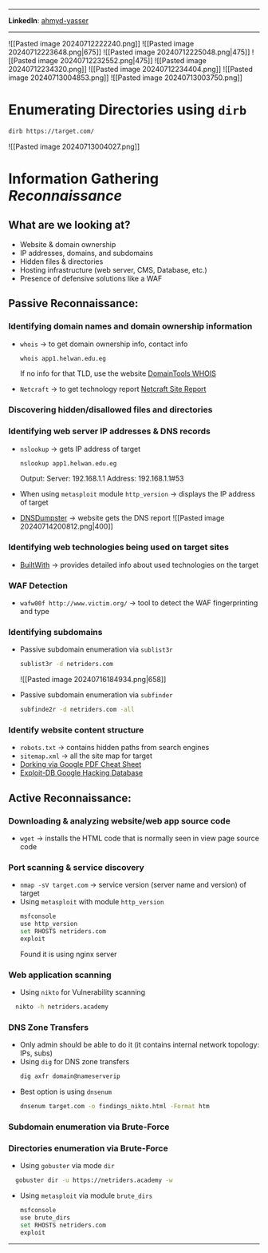 
---

**LinkedIn**: [ahmyd-yasser](https://linkedin.com/in/ahmyd-yasser)

---

![[Pasted image 20240712222240.png]]
![[Pasted image 20240712223648.png|675]]
![[Pasted image 20240712225048.png|475]]
![[Pasted image 20240712232552.png|475]]
![[Pasted image 20240712234320.png]]
![[Pasted image 20240712234404.png]]
![[Pasted image 20240713004853.png]]
![[Pasted image 20240713003750.png]]

# Enumerating Directories using `dirb`
```sh
dirb https://target.com/
```
![[Pasted image 20240713004027.png]]

# Information Gathering *Reconnaissance*

## What are we looking at?
- Website & domain ownership 
- IP addresses, domains, and subdomains
- Hidden files & directories 
- Hosting infrastructure (web server, CMS, Database, etc.)
- Presence of defensive solutions like a WAF

## Passive Reconnaissance:
### Identifying domain names and domain ownership information
- `whois` → to get domain ownership info, contact info 
  ```sh
  whois app1.helwan.edu.eg
  ```
  If no info for that TLD, use the website [DomainTools WHOIS](https://whois.domaintools.com/helwan.edu.eg)

- `Netcraft` → to get technology report
  [Netcraft Site Report](https://sitereport.netcraft.com/?url=http://app1.helwan.edu.eg)

### Discovering hidden/disallowed files and directories
### Identifying web server IP addresses & DNS records
- `nslookup` → gets IP address of target
  ```sh
  nslookup app1.helwan.edu.eg
  ```
  Output: Server: 192.168.1.1 Address: 192.168.1.1#53

- When using `metasploit` module `http_version` → displays the IP address of target
- [DNSDumpster](https://dnsdumpster.com/) → website gets the DNS report
  ![[Pasted image 20240714200812.png|400]]

### Identifying web technologies being used on target sites
- [BuiltWith](https://builtwith.com/) → provides detailed info about used technologies on the target

### WAF Detection
- `wafw00f http://www.victim.org/` → tool to detect the WAF fingerprinting and type

### Identifying subdomains
- Passive subdomain enumeration via `sublist3r`
  ```sh
  sublist3r -d netriders.com
  ```
   ![[Pasted image 20240716184934.png|658]]





- Passive subdomain enumeration via `subfinder`
  ```sh
  subfinde2r -d netriders.com -all
  ```

### Identify website content structure
- `robots.txt` → contains hidden paths from search engines
- `sitemap.xml` → all the site map for target
- [Dorking via Google PDF Cheat Sheet](obsidian://open?vault=joyHH&file=eWAPTv2%2FGoogle-Dorks-Cheat-Sheet.pdf)
- [Exploit-DB Google Hacking Database](https://www.exploit-db.com/google-hacking-database)

## Active Reconnaissance:
### Downloading & analyzing website/web app source code
- `wget` → installs the HTML code that is normally seen in view page source code 

### Port scanning & service discovery
- `nmap -sV target.com` → service version (server name and version) of target
- Using `metasploit` with module `http_version`
  ```sh
  msfconsole
  use http_version
  set RHOSTS netriders.com
  exploit
  ```
  Found it is using nginx server 

### Web application scanning
- Using `nikto` for Vulnerability scanning  
```sh
  nikto -h netriders.academy
  ```
### DNS Zone Transfers
- Only admin should be able to do it (it contains internal network topology: IPs, subs)
- Using `dig` for DNS zone transfers
  ```sh
  dig axfr domain@nameserverip
  ```
- Best option is using `dnsenum`
  ```sh
  dnsenum target.com -o findings_nikto.html -Format htm
  ```

### Subdomain enumeration via Brute-Force
### Directories enumeration via Brute-Force
- Using `gobuster`  via  mode  `dir`
```sh
  gobuster dir -u https://netriders.academy -w 
  ```
- Using `metasploit` via module `brute_dirs`
  ```sh
  msfconsole
  use brute_dirs
  set RHOSTS netriders.com
  exploit
  ```

---

